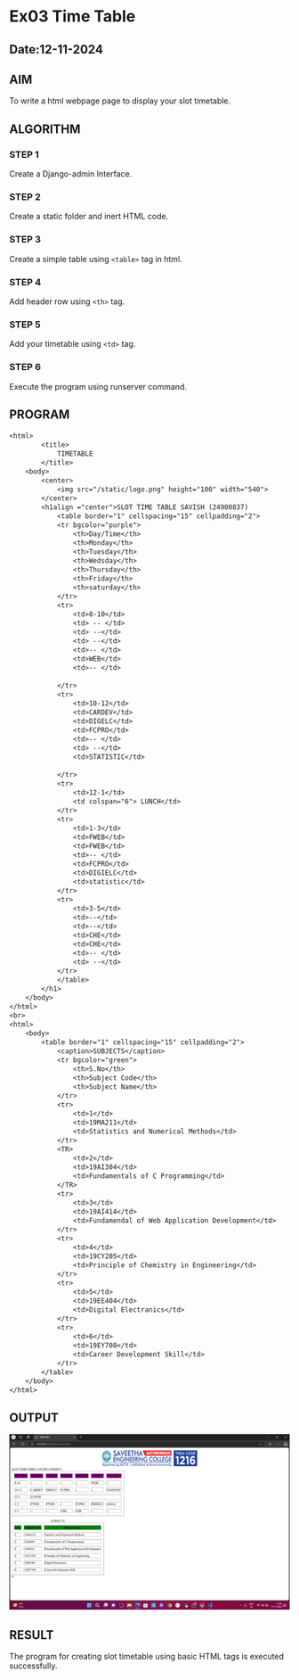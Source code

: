 # Ex03 Time Table
## Date:12-11-2024

## AIM
To write a html webpage page to display your slot timetable.

## ALGORITHM
### STEP 1
Create a Django-admin Interface.

### STEP 2
Create a static folder and inert HTML code.

### STEP 3
Create a simple table using ```<table>``` tag in html.

### STEP 4
Add header row using ```<th>``` tag.

### STEP 5
Add your timetable using ```<td>``` tag.

### STEP 6
Execute the program using runserver command.

## PROGRAM
```
<html>
        <title>
            TIMETABLE
        </title>
    <body>
        <center>
            <img src="/static/logo.png" height="100" width="540">
        </center>
        <h1align ="center">SLOT TIME TABLE SAVISH (24900837)
            <table border="1" cellspacing="15" cellpadding="2">
            <tr bgcolor="purple">
                <th>Day/Time</th>
                <th>Monday</th>
                <th>Tuesday</th>
                <th>Wedsday</th>
                <th>Thursday</th>
                <th>Friday</th>
                <th>saturday</th>
            </tr>
            <tr>
                <td>8-10</td>
                <td> -- </td>
                <td> --</td>
                <td> --</td>
                <td>-- </td>
                <td>WEB</td>
                <td>-- </td>
                
            </tr>
            <tr>
                <td>10-12</td>
                <td>CARDEV</td>
                <td>DIGELC</td>
                <td>FCPRO</td>
                <td>-- </td>
                <td> --</td>
                <td>STATISTIC</td>

            </tr>
            <tr>
                <td>12-1</td>
                <td colspan="6"> LUNCH</td>
            </tr>
            <tr>
                <td>1-3</td>
                <td>FWEB</td>
                <td>FWEB</td>
                <td>-- </td>
                <td>FCPRO</td>
                <td>DIGIELC</td>
                <td>statistic</td>
            </tr>
            <tr>
                <td>3-5</td>
                <td>--</td>
                <td>--</td>
                <td>CHE</td>
                <td>CHE</td>
                <td>-- </td>
                <td> --</td>
            </tr>
            </table>
        </h1>
    </body>
</html>
<br>
<html>
    <body>
        <table border="1" cellspacing="15" cellpadding="2">
            <caption>SUBJECTS</caption>
            <tr bgcolor="green">
                <th>S.No</th>
                <th>Subject Code</th>
                <th>Subject Name</th>
            </tr>
            <tr>
                <td>1</td>
                <td>19MA211</td>
                <td>Statistics and Numerical Methods</td>
            </tr>
            <TR>
                <td>2</td>
                <td>19AI304</td>
                <td>Fundamentals of C Programming</td>
            </TR>
            <tr>
                <td>3</td>
                <td>19AI414</td>
                <td>Fundamendal of Web Application Development</td>
            </tr>
            <tr>
                <td>4</td>
                <td>19CY205</td>
                <td>Principle of Chemistry in Engineering</td>
            </tr>
            <tr>
                <td>5</td>
                <td>19EE404</td>
                <td>Digital Electranics</td>
            </tr>
            <tr>
                <td>6</td>
                <td>19EY708</td>
                <td>Career Development Skill</td>
            </tr>
        </table>
    </body>
</html>
```


## OUTPUT
![alt text](<Screenshot (35).png>)

## RESULT
The program for creating slot timetable using basic HTML tags is executed successfully.
